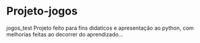 # Projeto-jogos
jogos_test
Projeto feito para fins didaticos e apresentação ao python, com melhorias feitas ao decorrer do aprendizado...

